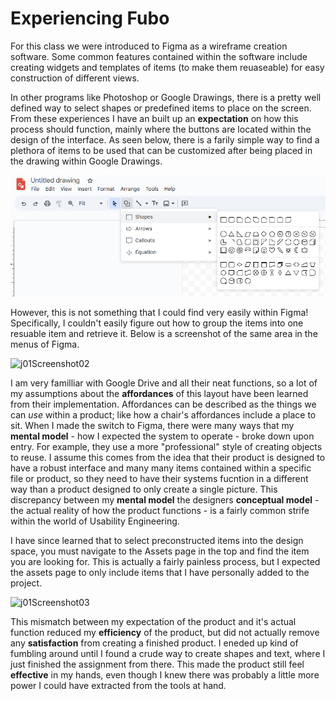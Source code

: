 # Experiencing Fubo

For this class we were introduced to Figma as a wireframe creation software. Some common features contained within the software include creating widgets and templates of items (to make them reuaseable) for easy construction of different views.

In other programs like Photoshop or Google Drawings, there is a pretty well defined way to select shapes or predefined items to place on the screen. From these experiences I have an built up an **expectation** on how this process should function, mainly where the buttons are located within the design of the interface. As seen below, there is a farily simple way to find a plethora of items to be used that can be customized after being placed in the drawing within Google Drawings.

![.](j01Screenshot01.png)

However, this is not something that I could find very easily within Figma! Specifically, I couldn't easily figure out how to group the items into one resuable item and retrieve it. Below is a screenshot of the same area in the menus of Figma.

![j01Screenshot02](https://github.com/user-attachments/assets/7bce926e-afa5-4c7c-8a0a-96e2c1a2fe04)

I am very familliar with Google Drive and all their neat functions, so a lot of my assumptions about the **affordances** of this layout have been learned from their implementation. Affordances can be described as the things we can *use* within a product; like how a chair's affordances include a place to sit. When I made the switch to Figma, there were many ways that my **mental model** - how I expected the system to operate - broke down upon entry. For example, they use a more "professional" style of creating objects to reuse. I assume this comes from the idea that their product is designed to have a robust interface and many many items contained within a specific file or product, so they need to have their systems fucntion in a different way than a product designed to only create a single picture. This discrepancy between my **mental model** the designers **conceptual model** - the actual reality of how the product functions - is a fairly common strife within the world of Usability Engineering.

I have since learned that to select preconstructed items into the design space, you must navigate to the Assets page in the top and find the item you are looking for. This is actually a fairly painless process, but I expected the assets page to only include items that I have personally added to the project. 

![j01Screenshot03](https://github.com/user-attachments/assets/009afb9f-d3d0-4397-be52-73c275b54dd3)

This mismatch between my expectation of the product and it's actual function reduced my **efficiency** of the product, but did not actually remove any **satisfaction** from creating a finished product. I eneded up kind of fumbling around until I found a crude way to create shapes and text, where I just finished the assignment from there. This made the product still feel **effective** in my hands, even though I knew there was probably a little more power I could have extracted from the tools at hand.
